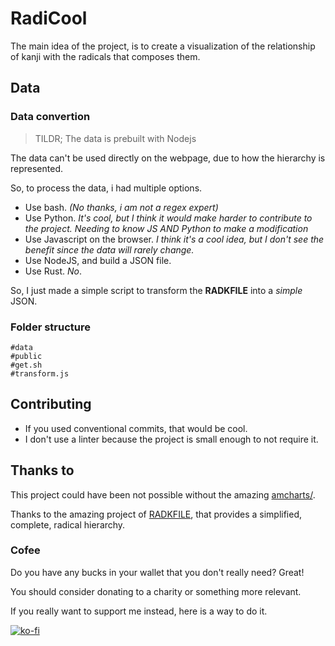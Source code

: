# RadiCool

The main idea of the project, is to create a visualization of the relationship of kanji with the radicals that composes them.

## Data

### Data convertion

> TILDR; The data is prebuilt with Nodejs

The data can't be used directly on the webpage, due to how the hierarchy is represented.

So, to process the data, i had multiple options.

- Use bash. *(No thanks, i am not a regex expert)*
- Use Python. *It's cool, but I think it would make harder to contribute to the project. Needing to know JS AND Python to make a modification*
- Use Javascript on the browser. *I think it's a cool idea, but I don't see the benefit since the data will rarely change.*
- Use NodeJS, and build a JSON file.
- Use Rust. *No*.

So, I just made a simple script to transform the **RADKFILE** into a *simple* JSON.

### Folder structure

```
#data
#public
#get.sh
#transform.js
```

## Contributing

- If you used conventional commits, that would be cool.
- I don't use a linter because the project is small enough to not require it.

## Thanks to

This project could have been not possible without the amazing [amcharts/](https://www.amcharts.com/).

Thanks to the amazing project of [RADKFILE](https://www.edrdg.org/krad/kradinf.html), that provides a simplified, complete, radical hierarchy.

### Cofee

Do you have any bucks in your wallet that you don't really need? Great!

You should consider donating to a charity or something more relevant.

If you really want to support me instead, here is a way to do it.

[![ko-fi](https://www.ko-fi.com/img/githubbutton_sm.svg)](https://ko-fi.com/X8X315KOS)